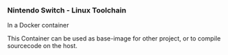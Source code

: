 ### Nintendo Switch - Linux Toolchain 
In a Docker container

This Container can be used as base-image for other project, or to compile sourcecode on the host.

